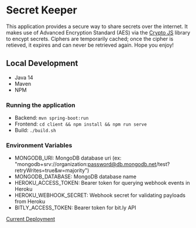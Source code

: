 # Secret Keeper

This application provides a secure way to share secrets over the internet. It makes use of Advanced Encryption Standard (AES) via the [Crypto JS](https://github.com/brix/crypto-js) library to encypt secrets. Ciphers are temporarily cached; once the cipher is retieved, it expires and can never be retrieved again. Hope you enjoy!

## Local Development

- Java 14
- Maven
- NPM

### Running the application

- Backend: `mvn spring-boot:run`
- Frontend: `cd client && npm install && npm run serve`
- Build: `./build.sh`

### Environment Variables

- MONGODB_URI: MongoDB database uri (ex: "mongodb+srv://organization:password@db.mongodb.net/test?retryWrites=true&w=majority")
- MONGODB_DATABASE: MongoDB database name
- HEROKU_ACCESS_TOKEN: Bearer token for querying webhook events in Heroku
- HEROKU_WEBHOOK_SECRET: Webhook secret for validating payloads from Heroku
- BITLY_ACCESS_TOKEN: Bearer token for bit.ly API

[Current Deployment](https://vangos-secret-keeper.herokuapp.com)
